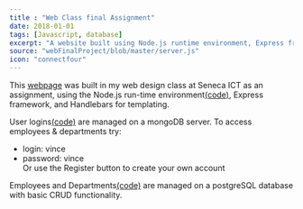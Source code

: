 ```yaml
---
title : "Web Class final Assignment"
date: 2018-01-01
tags: [Javascript, database]
excerpt: "A website built using Node.js runtime environment, Express framework, and handlebars templating. Uses mongoDB and PostgreSQL for databases. "
source: "webFinalProject/blob/master/server.js"
icon: "connectfour"
---
```


This <a href="https://pacific-forest-24614.herokuapp.com/" >webpage</a> was built in my web design class at Seneca ICT as an assignment, using the Node.js run-time environment<a href="https://github.com/vincent-terpstra/webFinalProject/blob/master/server.js">(code)</a>, Express framework, and Handlebars for templating.

User logins<a href="https://github.com/vincent-terpstra/webFinalProject/blob/master/data-server-auth.js">(code)</a> are managed on a mongoDB server. To access employees & departments try:  
* login: vince  
* password: vince  
Or use the Register button to create your own account
   
Employees and Departments<a href="https://github.com/vincent-terpstra/webFinalProject/blob/master/data-server.js">(code)</a> are managed on a postgreSQL database with basic CRUD functionality.